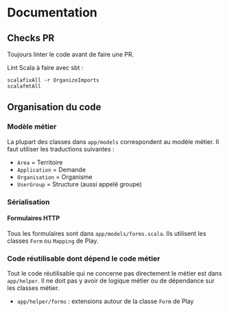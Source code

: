# Documentation


## Checks PR

Toujours linter le code avant de faire une PR.

Lint Scala à faire avec sbt :

```
scalafixAll -r OrganizeImports
scalafmtAll
```


## Organisation du code

### Modèle métier

La plupart des classes dans `app/models` correspondent au modèle métier. Il faut utiliser les traductions suivantes :
-  `Area` = Territoire
-  `Application` = Demande
-  `Organisation` = Organisme
-  `UserGroup` = Structure (aussi appelé groupe)


### Sérialisation

#### Formulaires HTTP

Tous les formulaires sont dans `app/models/forms.scala`. Ils utilisent les classes `Form` ou `Mapping` de Play.


### Code réutilisable dont dépend le code métier

Tout le code réutilisable qui ne concerne pas directement le métier est dans `app/helper`. Il ne doit pas y avoir de logique métier ou de dépendance sur les classes métier.

-  `app/helper/forms` : extensions autour de la classe `Form` de Play
